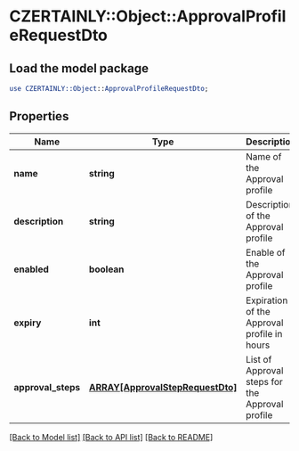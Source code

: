 # CZERTAINLY::Object::ApprovalProfileRequestDto

## Load the model package
```perl
use CZERTAINLY::Object::ApprovalProfileRequestDto;
```

## Properties
Name | Type | Description | Notes
------------ | ------------- | ------------- | -------------
**name** | **string** | Name of the Approval profile | 
**description** | **string** | Description of the Approval profile | [optional] 
**enabled** | **boolean** | Enable of the Approval profile | 
**expiry** | **int** | Expiration of the Approval profile in hours | [optional] 
**approval_steps** | [**ARRAY[ApprovalStepRequestDto]**](ApprovalStepRequestDto.md) | List of Approval steps for the Approval profile | 

[[Back to Model list]](../README.md#documentation-for-models) [[Back to API list]](../README.md#documentation-for-api-endpoints) [[Back to README]](../README.md)


